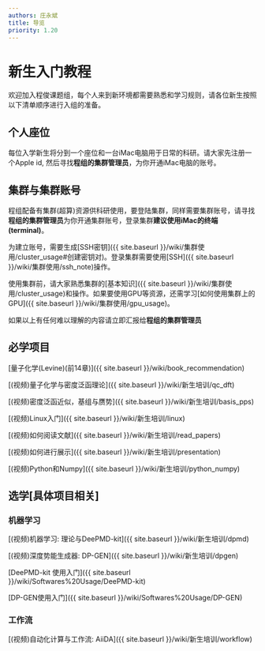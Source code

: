 ```yaml
---
authors: 庄永斌
title: 导览
priority: 1.20
---
```


# 新生入门教程

欢迎加入程俊课题组，每个人来到新环境都需要熟悉和学习规则，请各位新生按照以下清单顺序进行入组的准备。

## 个人座位

每位入学新生将分到一个座位和一台iMac电脑用于日常的科研。请大家先注册一个Apple id, 然后寻找**程组的集群管理员**，为你开通iMac电脑的账号。

## 集群与集群账号

程组配备有集群(超算)资源供科研使用，要登陆集群，同样需要集群账号，请寻找**程组的集群管理员**为你开通集群账号，登录集群**建议使用iMac的终端(terminal)**。

为建立账号，需要生成[SSH密钥]({{ site.baseurl }}/wiki/集群使用/cluster_usage#创建密钥对)。登录集群需要使用[SSH]({{ site.baseurl }}/wiki/集群使用/ssh_note)操作。

使用集群前，请大家熟悉集群的[基本知识]({{ site.baseurl }}/wiki/集群使用/cluster_usage)和操作。如果要使用GPU等资源，还需学习[如何使用集群上的GPU]({{ site.baseurl }}/wiki/集群使用/gpu_usage)。

如果以上有任何难以理解的内容请立即汇报给**程组的集群管理员**

## 必学项目

[量子化学(Levine)(前14章)]({{ site.baseurl }}/wiki/book_recommendation)

[(视频)量子化学与密度泛函理论]({{ site.baseurl }}/wiki/新生培训/qc_dft)

[(视频)密度泛函近似，基组与赝势]({{ site.baseurl }}/wiki/新生培训/basis_pps)

[(视频)Linux入门]({{ site.baseurl }}/wiki/新生培训/linux)

[(视频)如何阅读文献]({{ site.baseurl }}/wiki/新生培训/read_papers)

[(视频)如何进行展示]({{ site.baseurl }}/wiki/新生培训/presentation)

[(视频)Python和Numpy]({{ site.baseurl }}/wiki/新生培训/python_numpy)

## 选学[具体项目相关]

### 机器学习

[(视频)机器学习: 理论与DeePMD-kit]({{ site.baseurl }}/wiki/新生培训/dpmd)

[(视频)深度势能生成器: DP-GEN]({{ site.baseurl }}/wiki/新生培训/dpgen)

[DeePMD-kit 使用入门]({{ site.baseurl }}/wiki/Softwares%20Usage/DeePMD-kit)

[DP-GEN使用入门]({{ site.baseurl }}/wiki/Softwares%20Usage/DP-GEN)

### 工作流

[(视频)自动化计算与工作流: AiiDA]({{ site.baseurl }}/wiki/新生培训/workflow)
